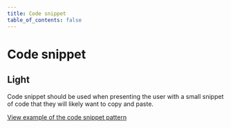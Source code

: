 ```yaml
---
title: Code snippet
table_of_contents: false
---
```


# Code snippet

## Light

Code snippet should be used when presenting the user with a small snippet of code that they will likely want to copy and paste.

<a href="https://vanilla-framework.github.io/vanilla-framework/examples/patterns/code-snippet/"
    class="js-example">
    View example of the code snippet pattern
</a>
